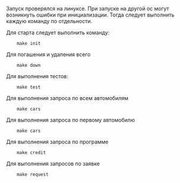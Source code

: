 Запуск проверялся на линуксе. 
При запуске на другой ос могут возникнуть ошибки при инициализации. 
Тогда следует выполнить каждую команду по отдельности.

Для старта следует выполнить команду:
```
    make init
```

Для погашения и удаления всего
```
    make down
```

Для выполнения тестов:
```
    make test
```

Для выполнения запроса по всем автомобилям  
```
    make cars
```
Для выполнения запроса по первому автомобилю  
```
    make cars
```
Для выполнения запроса по программе 
```
    make credit
```
Для выполнения запросов по заявке 
```
    make request
```